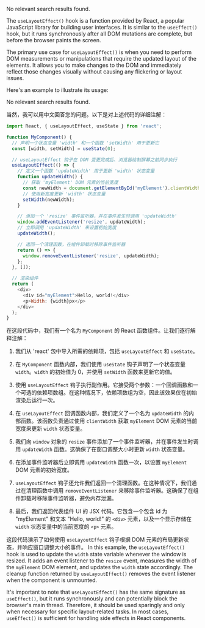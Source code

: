 

No relevant search results found.

The `useLayoutEffect()` hook is a function provided by React, a popular JavaScript library for building user interfaces. It is similar to the `useEffect()` hook, but it runs synchronously after all DOM mutations are complete, but before the browser paints the screen. 

The primary use case for `useLayoutEffect()` is when you need to perform DOM measurements or manipulations that require the updated layout of the elements. It allows you to make changes to the DOM and immediately reflect those changes visually without causing any flickering or layout issues.

Here's an example to illustrate its usage:

No relevant search results found.

当然，我可以用中文回答您的问题。以下是对上述代码的详细注解：

```javascript
import React, { useLayoutEffect, useState } from 'react';

function MyComponent() {
  // 声明一个状态变量 'width' 和一个函数 'setWidth' 用于更新它
  const [width, setWidth] = useState(0);

  // useLayoutEffect 钩子在 DOM 变更完成后、浏览器绘制屏幕之前同步执行
  useLayoutEffect(() => {
    // 定义一个函数 'updateWidth' 用于更新 'width' 状态变量
    function updateWidth() {
      // 获取 'myElement' DOM 元素的当前宽度
      const newWidth = document.getElementById('myElement').clientWidth;
      // 使用新宽度更新 'width' 状态变量
      setWidth(newWidth);
    }

    // 添加一个 'resize' 事件监听器，并在事件发生时调用 'updateWidth'
    window.addEventListener('resize', updateWidth);
    // 立即调用 'updateWidth' 来设置初始宽度
    updateWidth();

    // 返回一个清理函数，在组件卸载时移除事件监听器
    return () => {
      window.removeEventListener('resize', updateWidth);
    };
  }, []);

  // 渲染组件
  return (
    <div>
      <div id="myElement">Hello, world!</div>
      <p>Width: {width}px</p>
    </div>
  );
}
```

在这段代码中，我们有一个名为 `MyComponent` 的 React 函数组件。让我们逐行解释注解：

1. 我们从 'react' 包中导入所需的依赖项，包括 `useLayoutEffect` 和 `useState`。

2. 在 `MyComponent` 函数内部，我们使用 `useState` 钩子声明了一个状态变量 `width`。`width` 的初始值为 0，并使用 `setWidth` 函数来更新它的值。

3. 使用 `useLayoutEffect` 钩子执行副作用。它接受两个参数：一个回调函数和一个可选的依赖项数组。在这种情况下，依赖项数组为空，因此该效果仅在初始渲染后运行一次。

4. 在 `useLayoutEffect` 回调函数内部，我们定义了一个名为 `updateWidth` 的内部函数。该函数负责通过使用 `clientWidth` 获取 `myElement` DOM 元素的当前宽度来更新 `width` 状态变量。

5. 我们向 `window` 对象的 `resize` 事件添加了一个事件监听器，并在事件发生时调用 `updateWidth` 函数。这确保了在窗口调整大小时更新 `width` 状态变量。

6. 在添加事件监听器后立即调用 `updateWidth` 函数一次，以设置 `myElement` DOM 元素的初始宽度。

7. `useLayoutEffect` 钩子还允许我们返回一个清理函数。在这种情况下，我们通过在清理函数中调用 `removeEventListener` 来移除事件监听器。这确保了在组件卸载时移除事件监听器，避免内存泄漏。

8. 最后，我们返回代表组件 UI 的 JSX 代码。它包含一个包含 id 为 "myElement" 和文本 "Hello, world!" 的 `<div>` 元素，以及一个显示存储在 `width` 状态变量中的当前宽度的 `<p>` 元素。

这段代码演示了如何使用 `useLayoutEffect` 钩子根据 DOM 元素的布局更新状态，并响应窗口调整大小的事件。
In this example, the `useLayoutEffect()` hook is used to update the `width` state variable whenever the window is resized. It adds an event listener to the `resize` event, measures the width of the `myElement` DOM element, and updates the `width` state accordingly. The cleanup function returned by `useLayoutEffect()` removes the event listener when the component is unmounted.

It's important to note that `useLayoutEffect()` has the same signature as `useEffect()`, but it runs synchronously and can potentially block the browser's main thread. Therefore, it should be used sparingly and only when necessary for specific layout-related tasks. In most cases, `useEffect()` is sufficient for handling side effects in React components.